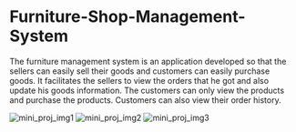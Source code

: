 # Furniture-Shop-Management-System


The furniture management system is an application developed so that the sellers can easily sell their goods and customers can easily purchase goods.  It facilitates the sellers to view the orders that he got and also update his goods information. The customers can only view the products and purchase the products. Customers can also view their order history.


![mini_proj_img1](https://user-images.githubusercontent.com/56512875/102999625-60945980-454f-11eb-8cc2-bedeab7c875c.jpeg)
![mini_proj_img2](https://user-images.githubusercontent.com/56512875/102999635-6722d100-454f-11eb-8aa5-bda26d9f6779.jpeg)
![mini_proj_img3](https://user-images.githubusercontent.com/56512875/102999640-6a1dc180-454f-11eb-8091-4c42e14859bf.jpeg)
